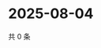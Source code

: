 # 2025-08-04

共 0 条

<!-- BEGIN ZHIHUVIDEO -->
<!-- 最后更新时间 Mon Aug 04 2025 23:13:57 GMT+0800 (China Standard Time) -->

<!-- END ZHIHUVIDEO -->
